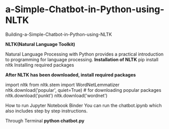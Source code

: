 # a-Simple-Chatbot-in-Python-using-NLTK
Building-a-Simple-Chatbot-in-Python-using-NLTK

**NLTK(Natural Language Toolkit)**

Natural Language Processing with Python provides a practical introduction to programming for language processing.
**Installation of NLTK**
pip install nltk
Installing required packages

**After NLTK has been downloaded, install required packages**

import nltk
from nltk.stem import WordNetLemmatizer
nltk.download('popular', quiet=True) # for downloading popular packages
nltk.download('punkt') 
nltk.download('wordnet') 

How to run
Jupyter Notebook Binder
You can run the chatbot.ipynb which also includes step by step instructions.

Through Terminal
**python chatbot.py**
